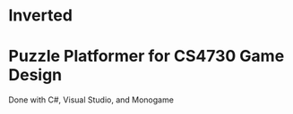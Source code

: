 Inverted
========

Puzzle Platformer for CS4730 Game Design
=======
Done with C#, Visual Studio, and Monogame
